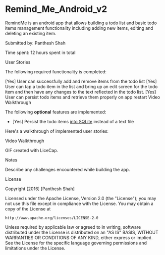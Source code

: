 # Remind_Me_Android_v2

RemindMe is an android app that allows building a todo list and basic todo items management functionality including adding new items, editing and deleting an existing item.

Submitted by: Panthesh Shah

Time spent: 12 hours spent in total

User Stories

The following required functionality is completed:

[Yes] User can successfully add and remove items from the todo list
[Yes] User can tap a todo item in the list and bring up an edit screen for the todo item and then have any changes to the text reflected in the todo list.
[Yes] User can persist todo items and retrieve them properly on app restart
Video Walkthrough

The following **optional** features are implemented:

* [Yes] Persist the todo items [into SQLite](http://guides.codepath.com/android/Persisting-Data-to-the-Device#sqlite) instead of a text file


Here's a walkthrough of implemented user stories:

Video Walkthrough

GIF created with LiceCap.

Notes

Describe any challenges encountered while building the app.

License

Copyright [2016] [Panthesh Shah]

Licensed under the Apache License, Version 2.0 (the "License");
you may not use this file except in compliance with the License.
You may obtain a copy of the License at

    http://www.apache.org/licenses/LICENSE-2.0

Unless required by applicable law or agreed to in writing, software
distributed under the License is distributed on an "AS IS" BASIS,
WITHOUT WARRANTIES OR CONDITIONS OF ANY KIND, either express or implied.
See the License for the specific language governing permissions and
limitations under the License.
